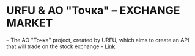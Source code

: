 # URFU & АО "Точка" – EXCHANGE MARKET
– The АО "Точка" project, created by URFU, which aims to create an API that will trade on the stock exchange - [Link](https://itteam-yonote.tochka.com/share/a65d9f73-a800-48b7-b0a5-b02373074439)
